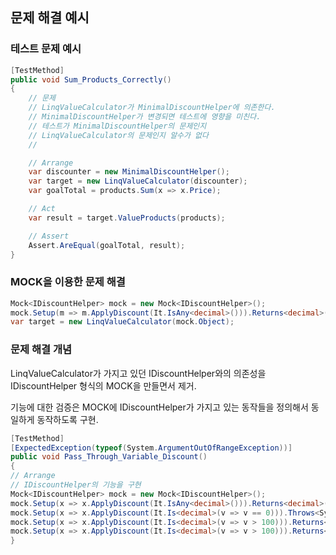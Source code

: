 ## 문제 해결 예시
### 테스트 문제 예시
```c#
[TestMethod]
public void Sum_Products_Correctly()
{
    // 문제
    // LinqValueCalculator가 MinimalDiscountHelper에 의존한다. 
    // MinimalDiscountHelper가 변경되면 테스트에 영향을 미친다. 
    // 테스트가 MinimalDiscountHelper의 문제인지 
    // LinqValueCalculator의 문제인지 알수가 없다
    //

    // Arrange
    var discounter = new MinimalDiscountHelper();
    var target = new LinqValueCalculator(discounter);
    var goalTotal = products.Sum(x => x.Price);

    // Act
    var result = target.ValueProducts(products);

    // Assert
    Assert.AreEqual(goalTotal, result);
}
```

### MOCK을 이용한 문제 해결
```c#
Mock<IDiscountHelper> mock = new Mock<IDiscountHelper>();
mock.Setup(m => m.ApplyDiscount(It.IsAny<decimal>())).Returns<decimal>(total => total);
var target = new LinqValueCalculator(mock.Object);
```

### 문제 해결 개념
LinqValueCalculator가 가지고 있던 IDiscountHelper와의 의존성을 IDiscountHelper 형식의 MOCK을 만들면서 제거. 

기능에 대한 검증은 MOCK에 IDiscountHelper가 가지고 있는 동작들을 정의해서 동일하게 동작하도록 구현. 

```c#
[TestMethod]
[ExpectedException(typeof(System.ArgumentOutOfRangeException))]
public void Pass_Through_Variable_Discount()
{
// Arrange
// IDiscountHelper의 기능을 구현
Mock<IDiscountHelper> mock = new Mock<IDiscountHelper>();
mock.Setup(x => x.ApplyDiscount(It.IsAny<decimal>())).Returns<decimal>(total => total);
mock.Setup(x => x.ApplyDiscount(It.Is<decimal>(v => v == 0))).Throws<System.ArgumentOutOfRangeException>();
mock.Setup(x => x.ApplyDiscount(It.Is<decimal>(v => v > 100))).Returns<decimal>(total => (total * 0.9M));
mock.Setup(x => x.ApplyDiscount(It.Is<decimal>(v => v > 100))).Returns<decimal>(total => (total * 0.9M));
}
```